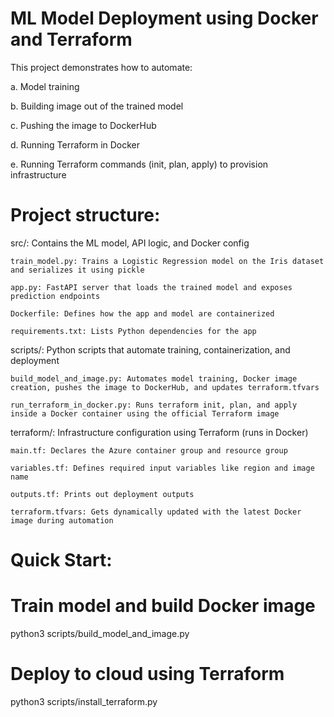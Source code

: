 # ML Model Deployment using Docker and Terraform

This project demonstrates how to automate:

a. Model training

b. Building image out of the trained model

c. Pushing the image to DockerHub

d. Running Terraform in Docker

e. Running Terraform commands (init, plan, apply) to provision infrastructure


# Project structure:

src/: Contains the ML model, API logic, and Docker config

    train_model.py: Trains a Logistic Regression model on the Iris dataset and serializes it using pickle

    app.py: FastAPI server that loads the trained model and exposes prediction endpoints

    Dockerfile: Defines how the app and model are containerized

    requirements.txt: Lists Python dependencies for the app

scripts/: Python scripts that automate training, containerization, and deployment

    build_model_and_image.py: Automates model training, Docker image creation, pushes the image to DockerHub, and updates terraform.tfvars

    run_terraform_in_docker.py: Runs terraform init, plan, and apply inside a Docker container using the official Terraform image

terraform/: Infrastructure configuration using Terraform (runs in Docker)

    main.tf: Declares the Azure container group and resource group

    variables.tf: Defines required input variables like region and image name

    outputs.tf: Prints out deployment outputs 

    terraform.tfvars: Gets dynamically updated with the latest Docker image during automation


# Quick Start:

# Train model and build Docker image
python3 scripts/build_model_and_image.py

# Deploy to cloud using Terraform
python3 scripts/install_terraform.py
